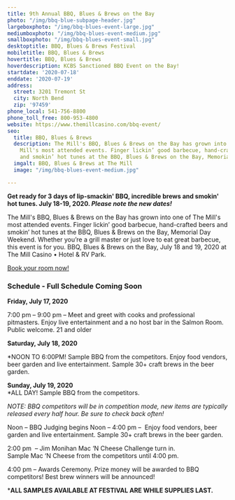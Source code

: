 ```yaml
---
title: 9th Annual BBQ, Blues & Brews on the Bay
photo: "/img/bbq-blue-subpage-header.jpg"
largeboxphoto: "/img/bbq-blues-event-large.jpg"
mediumboxphoto: "/img/bbq-blues-event-medium.jpg"
smallboxphoto: "/img/bbq-blues-event-small.jpg"
desktoptitle: BBQ, Blues & Brews Festival
mobiletitle: BBQ, Blues & Brews
hovertitle: BBQ, Blues & Brews
hoverdescription: KCBS Sanctioned BBQ Event on the Bay!
startdate: '2020-07-18'
enddate: '2020-07-19'
address:
  street: 3201 Tremont St
  city: North Bend
  zip: '97459'
phone_local: 541-756-8800
phone_toll_free: 800-953-4800
website: https://www.themillcasino.com/bbq-event/
seo:
  title: BBQ, Blues & Brews
  description: The Mill's BBQ, Blues & Brews on the Bay has grown into one of The
    Mill's most attended events. Finger lickin’ good barbecue, hand-crafted beers
    and smokin’ hot tunes at the BBQ, Blues & Brews on the Bay, Memorial Day Weekend.
  imgalt: BBQ, Blues & Brews at The Mill
  image: "/img/bbq-blues-event-medium.jpg"

---
```

**Get ready for 3 days of lip-smackin' BBQ, incredible brews and smokin' hot tunes. July 18-19, 2020. _Please note the new dates!_**

The Mill's BBQ, Blues & Brews on the Bay has grown into one of The Mill's most attended events. Finger lickin’ good barbecue, hand-crafted beers and smokin’ hot tunes at the BBQ, Blues & Brews on the Bay, Memorial Day Weekend. Whether you’re a grill master or just love to eat great barbecue, this event is for you. BBQ, Blues & Brews on the Bay, July 18 and 19, 2020 at The Mill Casino • Hotel & RV Park.

[Book your room now!](https://oregonsadventurecoast.com/lodging/ "Lodging on Oregon's Adventure Coast!")

### Schedule - Full Schedule Coming Soon

**Friday, July 17, 2020**

7:00 pm – 9:00 pm – Meet and greet with cooks and professional pitmasters. Enjoy live entertainment and a no host ba­r in the Salmon Room. Public welcome. 21 and older

**Saturday, July 18, 2020**

\*NOON TO 6:00PM! Sample BBQ from the competitors.
Enjoy food vendors, beer garden and live entertainment. Sample 30+ craft brews in the beer garden.

**Sunday, July 19, 2020**  
\*ALL DAY! Sample BBQ from the competitors.

_NOTE: BBQ competitors will be in competition mode, new items are typically released every half hour. Be sure to check back often!_

Noon – BBQ Judging begins
Noon – 4:00 pm –  Enjoy food vendors, beer garden and live entertainment. Sample 30+ craft brews in the beer garden.

2:00 pm  – Jim Monihan Mac ‘N Cheese Challenge turn in.  
Sample Mac ‘N Cheese from the competitors until 4:00 pm.

4:00 pm – Awards Ceremony. Prize money will be awarded to BBQ competitors! Best brew winners will be announced!

\***ALL SAMPLES AVAILABLE AT FESTIVAL ARE WHILE SUPPLIES LAST.**